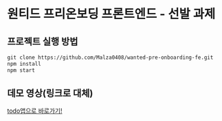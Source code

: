 # 원티드 프리온보딩 프론트엔드 - 선발 과제

## 프로젝트 실행 방법

```md
git clone https://github.com/Malza0408/wanted-pre-onboarding-fe.git
npm install
npm start
```

## 데모 영상(링크로 대체)

[todo앱으로 바로가기!](https://watnted-todo-malza0408.netlify.app)
